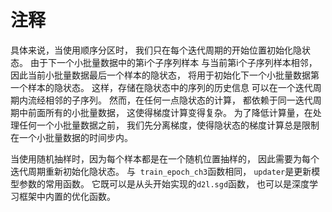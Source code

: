 # 注释

具体来说，当使用顺序分区时， 我们只在每个迭代周期的开始位置初始化隐状态。 由于下一个小批量数据中的第i个子序列样本 与当前第i个子序列样本相邻， 因此当前小批量数据最后一个样本的隐状态， 将用于初始化下一个小批量数据第一个样本的隐状态。 这样，存储在隐状态中的序列的历史信息 可以在一个迭代周期内流经相邻的子序列。 然而，在任何一点隐状态的计算， 都依赖于同一迭代周期中前面所有的小批量数据， 这使得梯度计算变得复杂。 为了降低计算量，在处理任何一个小批量数据之前， 我们先分离梯度，使得隐状态的梯度计算总是限制在一个小批量数据的时间步内。

当使用随机抽样时，因为每个样本都是在一个随机位置抽样的， 因此需要为每个迭代周期重新初始化隐状态。 与  `train_epoch_ch3`函数相同， `updater`是更新模型参数的常用函数。 它既可以是从头开始实现的`d2l.sgd`函数， 也可以是深度学习框架中内置的优化函数。